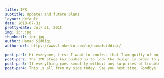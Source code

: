 ```yaml
---
title: IPR 
subtitle: Updates and future plans
layout: default
date: 2018-07-31
pretty-date: July 31, 2018
img: ipr.jpg
thumbnail: ipr.jpg
author: Hamad Siddiqi
author-url: https://www.linkedin.com/in/hamadsiddiqi/

post-par1: Hi everyone, first I want to confess that I am guilty of not writing my blog post according to our schedule. It is better late than never. Let’s get back to the business, the good news is that we have passed the IPR (Integration Progress Review) and now working towards the final stage of the EAR (Experiment Acceptance Review) before the actual flight in October.
post-par2: The IPR stage has pushed us to lock the design in order to pass the review. As a result, now we can confidently say that all the components required for the building are confirmed and ordered for the final delivery. The team has also started integration of the electronics and software. I believe that it would not be wrong to say all our departments working concurrently on building the experiment. 
post-par3: If everything goes smoothly without any surprises of troubleshooting and disruption, which is hard to realize in the real world, will allow us to complete the building of the experiment in September. This will give us enough time for integration testing otherwise many restless nights are waiting for the team.
post-par4: This is all from my side today. See you next time. Goodbye! Allahafiz! Hejdå!  
---
```


